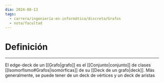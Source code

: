 ```yaml
---
dia: 2024-08-13
tags:
  - carrera/ingeniería-en-informática/discreta/Grafos
  - nota/facultad
---
```

# Definición
---
El edge-deck de un [[Grafo|grafo]] es el [[Conjunto|conjunto]] de clases [[Isomorfismo#Grafos|isomórficas]] de su [[Deck de un grafo|deck]]. Más generalmente, se puede tener de un deck de vértices y un deck de aristas